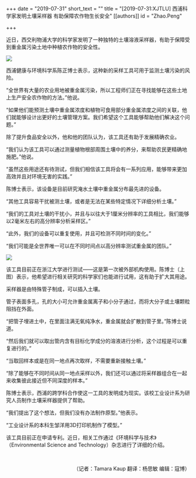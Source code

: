 +++
date = "2019-07-31"
short_text = ""
title = "[2019-07-31:XJTLU] 西浦科学家发明土壤采样器 有助保障农作物生长安全"
[[authors]]
    id = "Zhao.Peng"

+++

<p>近日，西交利物浦大学的科学家发明了一种独特的土壤溶液采样器，有助于保障受到重金属污染土地中种植农作物的安全性。<br></p><p><img src="https://www.xjtlu.edu.cn/en/assets/images/news/2019/07/Zheng_Green rice field in asia at spring time.jpg" unselectable="on"></p><p>西浦健康与环境科学系陈正博士表示，这种新的采样工具可用于监测土壤污染的风险。</p><p>“全世界有大量的农业用地被重金属污染，所以工程师们正在寻找能够在这些土地上生产安全农作物的方法。”他说。</p><p> “如果他们能预测土壤中重金属浓度和植物可食用部分重金属浓度之间的关联，他们就能够设计出更好的土壤管理方案。我们希望这个工具能够帮助他们解决这个问题。”</p><p>除了提升食品安全以外，他和他的团队认为，该工具还有助于发展精确农业。</p><p>“我们认为该工具可以通过测量植物根部周围土壤中的养分，来帮助农民更精确地施肥。”他说。</p><p>“虽然这些用途还有待测试，但我们相信该工具将会有一系列应用，能够带来更加高效并且对环境无害的实践。”</p><p>陈博士表示，该设备是目前研究淹水土壤中重金属分布最先进的设备。</p><p>“其他工具容易干扰被测土壤，或者是无法在某些特定情况下详细分析土壤。”</p><p>“我们的工具对土壤的干扰小，并且与以往大于1厘米分辨率的工具相比，我们能够以2毫米左右的高分辨率分析采样区。”</p><p>“此外，我们的设备可以重复使用，并且可检测不同时间的变化。”</p><p>“我们可能是全世界唯一可以在不同时间点以高分辨率测试重金属的团队。”<br></p><p><img src="https://www.xjtlu.edu.cn/en/assets/images/news/2019/07/Zheng_Chen2.jpg" unselectable="on"></p><p>该工具目前正在浙江大学进行测试——这是第一次被外部机构使用。陈博士（上图）表示，他希望进行相关研究的科学家们也能进行试用，这有助于扩大其用途。</p><p>采样器是由特殊管子制成，可以插入土壤。</p><p>管子表面多孔，孔的大小可允许重金属离子和小分子通过，而将大分子或土壤颗粒阻挡在外面。</p><p> “把管子埋进土中，在里面注满无氧纯净水，重金属就会扩散到管子里。”陈博士说道。</p><p>“然后我们就可以取出管内含有目标化学成分的溶液进行分析，这个过程是可以重复进行的。”</p><p>“当取回样本或是在同一地点再次取样，不需要重新接触土壤。”</p><p>“除了能够在不同时间从同一地点采样以外，我们还可以通过将采样器组合在一起来收集彼此接近但不同深度的样本。”</p><p>陈博士表示，西浦的跨学科合作使这一工具的发明成为现实。该校工业设计系为研究人员制作土壤采样器提供了帮助。</p><p>“我们提出了这个想法，但我们没有办法制作原型。”他表示。</p><p>“工业设计系的本科生邹洋用3D打印机制作了模型。”</p><p>该工具目前正在申请专利。近日，相关工作通过《环境科学与技术》（Environmental Science and Technology）杂志进行了详细的介绍。</p><p><br></p><p style="text-align: right;">（记者：Tamara Kaup 翻译：杨思敏 编辑：寇博）</p><p style="text-align: right;"><br></p>			
